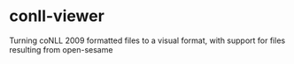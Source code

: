 # conll-viewer
Turning coNLL 2009 formatted files to a visual format, with support for files resulting from open-sesame
